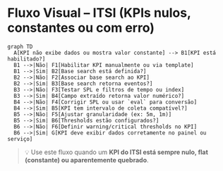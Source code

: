 # Fluxo Visual – ITSI (KPIs nulos, constantes ou com erro)

```mermaid
graph TD
  A[KPI não exibe dados ou mostra valor constante] --> B1[KPI está habilitado?]
  B1 -->|Não| F1[Habilitar KPI manualmente ou via template]
  B1 -->|Sim| B2[Base search está definida?]
  B2 -->|Não| F2[Associar base search ao KPI]
  B2 -->|Sim| B3[Base search retorna eventos?]
  B3 -->|Não| F3[Testar SPL e filtros de tempo ou index]
  B3 -->|Sim| B4[Campo extraído retorna valor numérico?]
  B4 -->|Não| F4[Corrigir SPL ou usar `eval` para conversão]
  B4 -->|Sim| B5[KPI tem intervalo de coleta compatível?]
  B5 -->|Não| F5[Ajustar granularidade (ex: 5m, 1m)]
  B5 -->|Sim| B6[Thresholds estão configurados?]
  B6 -->|Não| F6[Definir warning/critical thresholds no KPI]
  B6 -->|Sim| G[KPI deve exibir dados corretamente no painel ou serviço]
```

> 💡 Use este fluxo quando um **KPI do ITSI está sempre nulo, flat (constante) ou aparentemente quebrado**.
